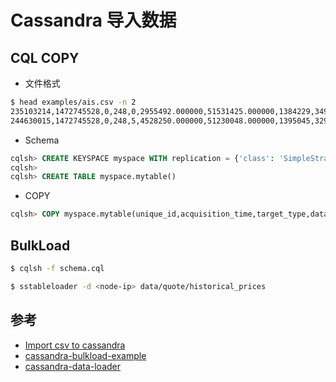 # Cassandra 导入数据

## CQL COPY

* 文件格式

```sh
$ head examples/ais.csv -n 2
235103214,1472745528,0,248,0,2955492.000000,51531425.000000,1384229,3498,0.514444,16350,17800,,,1200&0.1&&&&
244630015,1472745528,0,248,5,4528250.000000,51230048.000000,1395045,3292,0.514444,29840,51100,,,0&0.1&&&&
```

* Schema

```sql
cqlsh> CREATE KEYSPACE myspace WITH replication = {'class': 'SimpleStrategy', 'replication_factor': 2};
cqlsh>
cqlsh> CREATE TABLE myspace.mytable()
```

* COPY

```sql
cqlsh> COPY myspace.mytable(unique_id,acquisition_time,target_type,data_source,data_supplier,status,longitude,latitude,area_id,speed,conversion,cog,true_head,power,ext,extend) FROM '/data/ais.csv'
```

## BulkLoad

```sh
$ cqlsh -f schema.cql
```

```sh
$ sstableloader -d <node-ip> data/quote/historical_prices
```

## 参考

* [Import csv to cassandra](http://blog.sws9f.org/nosql/2016/02/11/import-csv-to-cassandra.html)
* [cassandra-bulkload-example](https://github.com/yukim/cassandra-bulkload-example)
* [cassandra-data-loader](https://github.com/larrysu1115/cassandra-data-loader)